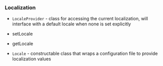 <!-- ### Scheduler

Support for incremental task IDs for the cancellation of tasks

### Fields

- `tasks` - represents unfinished tasks
- `nextTaskId` - represents the next ID the next task will be assigned to

#### Methods
- `runTask` - accepts a callable and executes it in a separate thread
- `schedule` - accepts a callable and executes it at a later date in a separate thread
- `scheduleTimer` - accepts a timer and schedules it to be executed
- `cancel` - cancel a scheduled task -->

### Localization

- `LocaleProvider` - class for accessing the current localization, will interface with a default locale when none is set explicitly

- setLocale
- getLocale

- `Locale` - constructable class that wraps a configuration file to provide localization values
